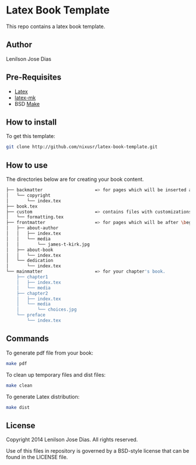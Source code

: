 Latex Book Template
====================

This repo contains a latex book template.

## Author

Lenilson Jose Dias

## Pre-Requisites

* [Latex](http://latex-project.org/)
* [latex-mk](http://latex-mk.sourceforge.net/)
* BSD [Make](http://en.wikipedia.org/wiki/Make_%28software%29)

## How to install
To get this template:

```bash
git clone http://github.com/nixusr/latex-book-template.git
```

## How to use

The directories below are for creating your book content.


```bash
├── backmatter                    => for pages which will be inserted as last items in your book.
│   └── copyright
│       └── index.tex
├── book.tex
├── custom                        => contains files with customizations about your book.
│   └── formatting.tex
├── frontmatter                   => for pages which will be after \begin{document}.
│   ├── about-author
│   │   ├── index.tex
│   │   └── media
│   │       └── james-t-kirk.jpg
│   ├── about-book
│   │   └── index.tex
│   └── dedication
│       └── index.tex
└── mainmatter                    => for your chapter's book.
	├── chapter1
	│   ├── index.tex
	│   └── media
	├── chapter2
	│   ├── index.tex
	│   └── media
	│       └── choices.jpg
	└── preface
		└── index.tex
```


## Commands

To generate pdf file from your book:

```bash
make pdf
```

To clean up temporary files and dist files:

```bash
make clean
```

To generate Latex distribution:

```bash
make dist
```

## License

Copyright 2014 Lenilson Jose Dias. All rights reserved.

Use of this files in repository is governed by a BSD-style license that can be found in the LICENSE file.
